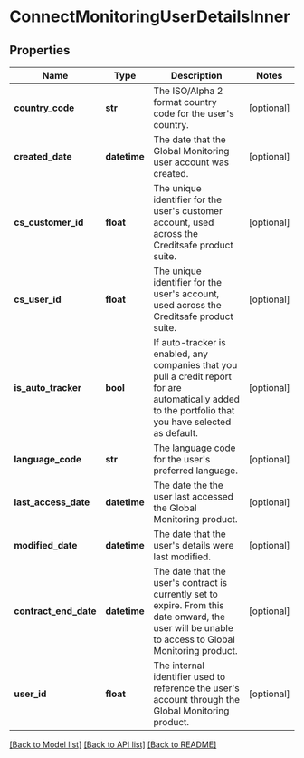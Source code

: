 # ConnectMonitoringUserDetailsInner

## Properties
Name | Type | Description | Notes
------------ | ------------- | ------------- | -------------
**country_code** | **str** | The ISO/Alpha 2 format country code for the user&#x27;s country. | [optional] 
**created_date** | **datetime** | The date that the Global Monitoring user account was created. | [optional] 
**cs_customer_id** | **float** | The unique identifier for the user&#x27;s customer account, used across the Creditsafe product suite. | [optional] 
**cs_user_id** | **float** | The unique identifier for the user&#x27;s account, used across the Creditsafe product suite. | [optional] 
**is_auto_tracker** | **bool** | If auto-tracker is enabled, any companies that you pull a credit report for are automatically added to the portfolio that you have selected as default. | [optional] 
**language_code** | **str** | The language code for the user&#x27;s preferred language. | [optional] 
**last_access_date** | **datetime** | The date the the user last accessed the Global Monitoring product. | [optional] 
**modified_date** | **datetime** | The date that the user&#x27;s details were last modified. | [optional] 
**contract_end_date** | **datetime** | The date that the user&#x27;s contract is currently set to expire. From this date onward, the user will be unable to access to Global Monitoring product. | [optional] 
**user_id** | **float** | The internal identifier used to reference the user&#x27;s account through the Global Monitoring product. | [optional] 

[[Back to Model list]](../README.md#documentation-for-models) [[Back to API list]](../README.md#documentation-for-api-endpoints) [[Back to README]](../README.md)

